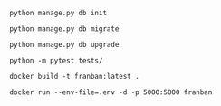 `python manage.py db init`

`python manage.py db migrate`

`python manage.py db upgrade`

`python -m pytest tests/`

`docker build -t franban:latest .`

`docker run --env-file=.env -d -p 5000:5000 franban`
